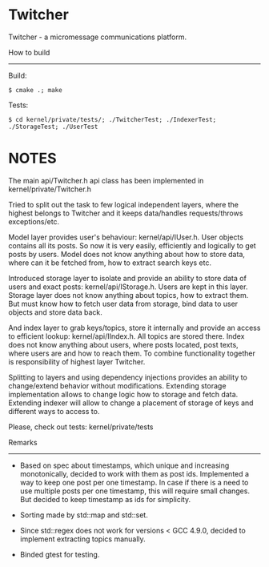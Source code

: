 Twitcher
======
Twitcher - a micromessage communications platform.

How to build
************
    
Build:

    $ cmake .; make

Tests:

    $ cd kernel/private/tests/; ./TwitcherTest; ./IndexerTest; ./StorageTest; ./UserTest


NOTES
=====

The main api/Twitcher.h api class has been implemented in kernel/private/Twitcher.h

Tried to split out the task to few logical independent layers, where the highest belongs to Twitcher and it keeps data/handles requests/throws exceptions/etc.

Model layer provides user's behaviour: kernel/api/IUser.h. 
User objects contains all its posts. So now it is very easily, efficiently and logically to get posts by users. Model does not know anything about how to store data, where can it be fetched from, how to extract search keys etc.

Introduced storage layer to isolate and provide an ability to store data of users and exact posts: kernel/api/IStorage.h. Users are kept in this layer. Storage layer does not know anything about topics, how to extract them. But must know how to fetch user data from storage, bind data to user objects and store data back.

And index layer to grab keys/topics, store it internally and provide an access to efficient lookup: kernel/api/IIndex.h. All topics are stored there. Index does not know anything about users, where posts located, post texts, where users are and how to reach them. To combine functionality together is responsibility of highest layer Twitcher.

Splitting to layers and using dependency injections provides an ability to change/extend behavior without modifications. Extending storage implementation allows to change logic how to storage and fetch data. Extending indexer will allow to change a placement of storage of keys and different ways to access to.

Please, check out tests: kernel/private/tests

Remarks
*******

* Based on spec about timestamps, which unique and increasing monotonically, decided to work with them as post ids. Implemented a way to keep one post per one timestamp. In case if there is a need to use multiple posts per one timestamp, this will require small changes. But decided to keep timestamp as ids for simplicity.

* Sorting made by std::map and std::set.

* Since std::regex does not work for versions < GCC 4.9.0, decided to implement extracting topics manually.

* Binded gtest for testing.

